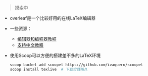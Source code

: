 >摸索中

+ overleaf是一个比较好用的在线LaTeX编辑器
+ 一些资源：
	+ [编辑器和编程器教程](https://zhuanlan.zhihu.com/p/508823527)
	+ [支持中文教程](https://jingyan.baidu.com/article/ff411625e229d512e482379c.html)

+ 使用Scoop可以方便的搭建差不多的LaTeX环境
	```bash
	scoop bucket add scoopet https://github.com/ivaquero/scoopet
	scoop install texlive  # 下载实践略久
	```
